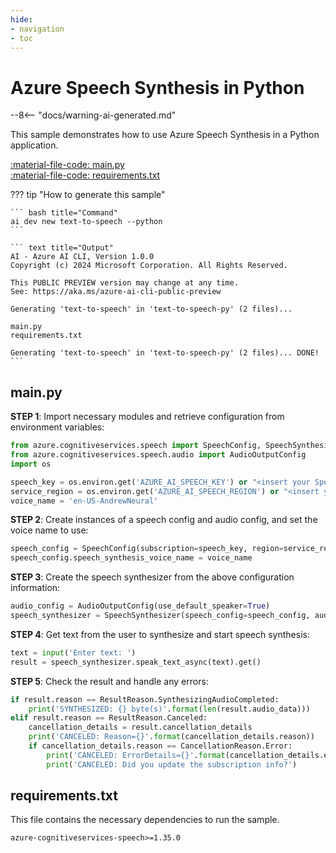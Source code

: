 ```yaml
---
hide:
- navigation
- toc
---
```

# Azure Speech Synthesis in Python

--8<-- "docs/warning-ai-generated.md"

This sample demonstrates how to use Azure Speech Synthesis in a Python application.

[:material-file-code: main.py](https://raw.githubusercontent.com/robch/book-of-ai/main/docs/samples/text-to-speech-py/main.py)  
[:material-file-code: requirements.txt](https://raw.githubusercontent.com/robch/book-of-ai/main/docs/samples/text-to-speech-py/requirements.txt)  

??? tip "How to generate this sample"

    ``` bash title="Command"
    ai dev new text-to-speech --python
    ```

    ``` text title="Output"
    AI - Azure AI CLI, Version 1.0.0
    Copyright (c) 2024 Microsoft Corporation. All Rights Reserved.

    This PUBLIC PREVIEW version may change at any time.
    See: https://aka.ms/azure-ai-cli-public-preview

    Generating 'text-to-speech' in 'text-to-speech-py' (2 files)...

    main.py
    requirements.txt

    Generating 'text-to-speech' in 'text-to-speech-py' (2 files)... DONE!
    ```


## main.py

**STEP 1**: Import necessary modules and retrieve configuration from environment variables:

``` python title="main.py"
from azure.cognitiveservices.speech import SpeechConfig, SpeechSynthesizer, SpeechSynthesisResult, SpeechSynthesisCancellationDetails, CancellationReason, ResultReason
from azure.cognitiveservices.speech.audio import AudioOutputConfig
import os

speech_key = os.environ.get('AZURE_AI_SPEECH_KEY') or "<insert your Speech Service API key here>"
service_region = os.environ.get('AZURE_AI_SPEECH_REGION') or "<insert your Speech Service region here>"
voice_name = 'en-US-AndrewNeural'
```

**STEP 2**: Create instances of a speech config and audio config, and set the voice name to use:

``` python title="main.py"
speech_config = SpeechConfig(subscription=speech_key, region=service_region)
speech_config.speech_synthesis_voice_name = voice_name
```

**STEP 3**: Create the speech synthesizer from the above configuration information:

``` python title="main.py"
audio_config = AudioOutputConfig(use_default_speaker=True)
speech_synthesizer = SpeechSynthesizer(speech_config=speech_config, audio_config=audio_config)
```

**STEP 4**: Get text from the user to synthesize and start speech synthesis:

``` python title="main.py"
text = input('Enter text: ')
result = speech_synthesizer.speak_text_async(text).get()
```

**STEP 5**: Check the result and handle any errors:

``` python title="main.py"
if result.reason == ResultReason.SynthesizingAudioCompleted:
    print('SYNTHESIZED: {} byte(s)'.format(len(result.audio_data)))
elif result.reason == ResultReason.Canceled:
    cancellation_details = result.cancellation_details
    print('CANCELED: Reason={}'.format(cancellation_details.reason))
    if cancellation_details.reason == CancellationReason.Error:
        print('CANCELED: ErrorDetails={}'.format(cancellation_details.error_details))
        print('CANCELED: Did you update the subscription info?')
```

## requirements.txt

This file contains the necessary dependencies to run the sample.

``` text title="requirements.txt"
azure-cognitiveservices-speech>=1.35.0
```
